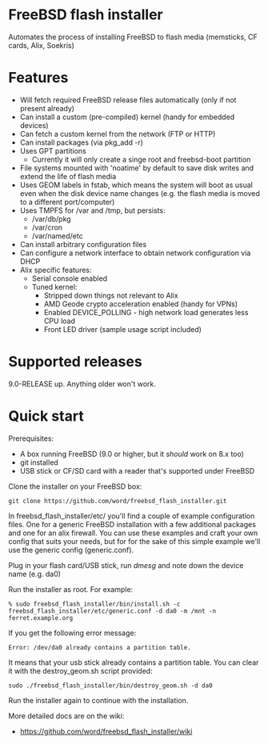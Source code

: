 FreeBSD flash installer
=======================

Automates the process of installing FreeBSD to flash media (memsticks, CF cards, Alix, Soekris)

Features
========

 * Will fetch required FreeBSD release files automatically (only if not present already)
 * Can install a custom (pre-compiled) kernel (handy for embedded devices)
 * Can fetch a custom kernel from the network (FTP or HTTP)
 * Can install packages (via pkg_add -r)
 * Uses GPT partitions
   * Currently it will only create a singe root and freebsd-boot partition
 * File systems mounted with 'noatime' by default to save disk writes and extend 
   the life of flash media
 * Uses GEOM labels in fstab, which means the system will boot as usual even
   when the disk device name changes (e.g. the flash media is moved to a
   different port/computer)
 * Uses TMPFS for /var and /tmp, but persists:
   * /var/db/pkg
   * /var/cron
   * /var/named/etc
 * Can install arbitrary configuration files
 * Can configure a network interface to obtain network configuration via DHCP 
 * Alix specific features:
   * Serial console enabled
   * Tuned kernel:
     * Stripped down things not relevant to Alix
     * AMD Geode crypto acceleration enabled (handy for VPNs)
     * Enabled DEVICE_POLLING - high network load generates less CPU load
     * Front LED driver (sample usage script included)

Supported releases
==================

9.0-RELEASE up.  Anything older won't work.


Quick start
===========

Prerequisites:

 * A box running FreeBSD (9.0 or higher, but it _should_ work on 8.x too)
 * git installed
 * USB stick or CF/SD card with a reader that's supported under FreeBSD

Clone the installer on your FreeBSD box:

```
git clone https://github.com/word/freebsd_flash_installer.git
```

In freebsd_flash_installer/etc/ you'll find a couple of example configuration
files.  One for a generic FreeBSD installation with a few additional packages
and one for an alix firewall.  You can use these examples and craft your own
config that suits your needs, but for for the sake of this simple example we'll
use the generic config (generic.conf).

Plug in your flash card/USB stick, run _dmesg_ and note down the device name
(e.g. da0)

Run the installer as root.  For example:

```
% sudo freebsd_flash_installer/bin/install.sh -c freebsd_flash_installer/etc/generic.conf -d da0 -m /mnt -n ferret.example.org
```

If you get the following error message:

```
Error: /dev/da0 already contains a partition table.
```

It means that your usb stick already contains a partition table.  You can clear
it with the destroy_geom.sh script provided:

```
sudo ./freebsd_flash_installer/bin/destroy_geom.sh -d da0 
```

Run the installer again to continue with the installation.

More detailed docs are on the wiki:
 * https://github.com/word/freebsd_flash_installer/wiki
